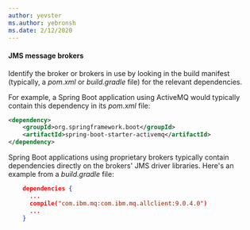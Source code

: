 ```yaml
---
author: yevster
ms.author: yebronsh
ms.date: 2/12/2020
---
```


#### JMS message brokers

Identify the broker or brokers in use by looking in the build manifest (typically, a *pom.xml* or *build.gradle* file) for the relevant dependencies.

For example, a Spring Boot application using ActiveMQ would typically contain this dependency in its *pom.xml* file:

```xml
<dependency>
    <groupId>org.springframework.boot</groupId>
    <artifactId>spring-boot-starter-activemq</artifactId>
</dependency>
```

Spring Boot applications using proprietary brokers typically contain dependencies directly on the brokers' JMS driver libraries. Here's an example from a *build.gradle* file:

```json
    dependencies {
      ...
      compile("com.ibm.mq:com.ibm.mq.allclient:9.0.4.0")
      ...
    }
```
